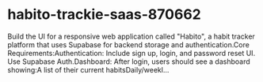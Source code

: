 # habito-trackie-saas-870662
Build the UI for a responsive web application called "Habito", a habit tracker platform that uses Supabase for backend storage and authentication.Core Requirements:Authentication: Include sign up, login, and password reset UI. Use Supabase Auth.Dashboard: After login, users should see a dashboard showing:A list of their current habitsDaily/weekl...
